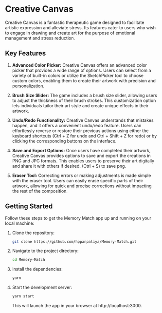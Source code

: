 # Creative Canvas

Creative Canvas is a fantastic therapeutic game designed to facilitate artistic expression and alleviate stress. Its features cater to users who wish to engage in drawing and create art for the purpose of emotional management and stress reduction.

## Key Features

1. **Advanced Color Picker:** Creative Canvas offers an advanced color picker that provides a wide range of options. Users can select from a variety of built-in colors or utilize the SketchPicker tool to choose custom colors, enabling them to create their artwork with precision and personalization.

2. **Brush Size Slider:** The game includes a brush size slider, allowing users to adjust the thickness of their brush strokes. This customization option lets individuals tailor their art style and create unique effects in their artwork.

3. **Undo/Redo Functionality:** Creative Canvas understands that mistakes happen, and it offers a convenient undo/redo feature. Users can effortlessly reverse or restore their previous actions using either the keyboard shortcuts (Ctrl + Z for undo and Ctrl + Shift + Z for redo) or by clicking the corresponding buttons on the interface.

4. **Save and Export Options:** Once users have completed their artwork, Creative Canvas provides options to save and export the creations in PNG and JPG formats. This enables users to preserve their art digitally and share it with others if desired. (Ctrl + S) to save png.

5. **Eraser Tool:** Correcting errors or making adjustments is made simple with the eraser tool. Users can easily erase specific parts of their artwork, allowing for quick and precise corrections without impacting the rest of the composition.

## Getting Started

Follow these steps to get the Memory Match app up and running on your local machine:

1. Clone the repository:

   ```bash
   git clone https://github.com/hppanpaliya/Memory-Match.git
   ```

2. Navigate to the project directory:
   ```bash
   cd Memory-Match
   ```
3. Install the dependencies:
   ```bash
   yarn
   ```
4. Start the development server:
   ```bash
   yarn start
   ```
   This will launch the app in your browser at http://localhost:3000.
